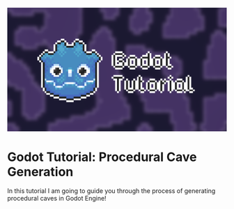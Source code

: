 ![logo](thumbnail.png)

# Godot Tutorial: Procedural Cave Generation

In this tutorial I am going to guide you through the process of generating procedural caves in Godot Engine!